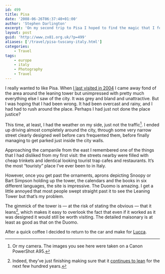 ```yaml
---
id: 499
title: Pisa
date: '2008-06-26T06:37:40+01:00'
author: 'Stephen Darlington'
excerpt: 'On my second trip to Pisa I hoped to find the magic that I found missing on my previous look around.'
layout: post
guid: 'http://www.zx81.org.uk/?p=499'
aliases: ['/travel/pisa-tuscany-italy.html']
categories:
    - Travel
tags:
    - europe
    - italy
    - Photography
    - Travel
---
```


I really wanted to like Pisa. When [I last visited in 2004](http://www.zx81.org.uk/travel/italy2.html) I came away fond of the area around the leaning tower but unimpressed with pretty much everything else I saw of the city. It was grey and bland and unattractive. But I was hoping that I had been wrong. It had been overcast and rainy, and I had had to rush around the place. Perhaps I had just not done the place justice?

This time, at least, I had the weather on my side, just not the traffic[^1]. I ended up driving almost completely around the city, through some very narrow street clearly designed well before cars frequented them, before finally managing to get parked just inside the city walls.

Approaching the campanile from the east I remembered one of the things that I had disliked from my first visit: the streets nearby were filled with cheap trinkets and identical looking tourist trap cafes and restaurants. It’s the most “touristy” place I’ve ever been to in Italy.

However, once you get past the ornaments, aprons depicting Snoopy or Bart Simpson holding up the tower, the calendars and the books in six different languages, the site is impressive. The Duomo is amazing. I get a little annoyed that most people swept straight past it to see the Leaning Tower but that’s my problem.

The gimmick of the tower is — at the risk of stating the obvious — that it leans[^2], which makes it easy to overlook the fact that even if it worked as it was designed it would still be worth visiting. The detailed maisonary is at least as good as that on the Duomo.

After a quick coffee I decided to return to the car and make for [Lucca](http://www.zx81.org.uk/travel/lucca-tuscany-italy.html).
[^1]: Or my camera. The images you see here were taken on a Canon PowerShot A95.
[^2]: Indeed, they’ve just finishing making sure that it [continues to lean](http://entertainment.timesonline.co.uk/tol/arts_and_entertainment/visual_arts/architecture_and_design/article4023126.ece) for the next few hundred years.
